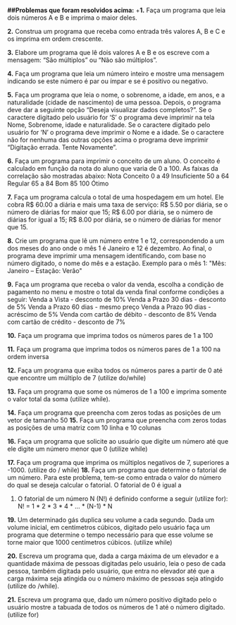 **##Problemas que foram resolvidos acima:**
+**1.** Faça um programa que leia dois números A e B e imprima o maior
deles.

**2.** Construa um programa que receba como entrada três valores A, B
e C e os imprima em ordem crescente.

**3.** Elabore um programa que lê dois valores A e B e os escreve com
a mensagem: “São múltiplos” ou “Não são múltiplos”.

**4.** Faça um programa que leia um número inteiro e mostre uma
mensagem indicando se este número é par ou ímpar e se é
positivo ou negativo.

**5.** Faça um programa que leia o nome, o sobrenome, a idade, em
anos, e a naturalidade (cidade de nascimento) de uma pessoa.
Depois, o programa deve dar a seguinte opção “Deseja
visualizar dados completos?”. Se o caractere digitado pelo
usuário for ‘S’ o programa deve imprimir na tela Nome,
Sobrenome, idade e naturalidade. Se o caractere digitado pelo
usuário for ‘N’ o programa deve imprimir o Nome e a idade. Se
o caractere não for nenhuma das outras opções acima o programa
deve imprimir “Digitação errada. Tente Novamente”.

**6.** Faça um programa para imprimir o conceito de um aluno. O
conceito é calculado em função da nota do aluno que varia de 0
a 100. As faixas da correlação são mostradas abaixo:
Nota Conceito
0 a 49 Insuficiente
50 a 64 Regular
65 a 84 Bom
85 100 Ótimo

**7.** Faça um programa calcula o total de uma hospedagem em um
hotel. Ele cobra R$ 60.00 a diária e mais uma taxa de serviço:
R$ 5.50 por diária, se o número de diárias for maior que 15;
R$ 6.00 por diária, se o número de diárias for igual a 15;
R$ 8.00 por diária, se o número de diárias for menor que 15.

**8.** Crie um programa que lê um número entre 1 e 12, correspondendo
a um dos meses do ano onde o mês 1 é Janeiro e 12 é dezembro.
Ao final, o programa deve imprimir uma mensagem identificando,
com base no número digitado, o nome do mês e a estação.
Exemplo para o mês 1: "Mês: Janeiro – Estação: Verão"

**9.** Faça um programa que receba o valor da venda, escolha a
condição de pagamento no menu e mostre o total da venda final
conforme condições a seguir:
Venda a Vista - desconto de 10%
Venda a Prazo 30 dias - desconto de 5%
Venda a Prazo 60 dias - mesmo preço
Venda a Prazo 90 dias - acréscimo de 5%
Venda com cartão de débito - desconto de 8%
Venda com cartão de crédito - desconto de 7%

**10.** Faça um programa que imprima todos os números pares de 1
a 100

**11.** Faça um programa que imprima todos os números pares de 1
a 100 na ordem inversa

**12.** Faça um programa que exiba todos os números pares a
partir de 0 até que encontre um múltiplo de 7 (utilize
do/while)

**13.** Faça um programa que some os números de 1 a 100 e imprima
somente o valor total da soma (utilize while).

**14.** Faça um programa que preencha com zeros todas as posições
de um vetor de tamanho 50
**15.** Faça um programa que preencha com zeros todas as posições
de uma matriz com 10 linha e 10 colunas

**16.** Faça um programa que solicite ao usuário que digite um
número até que ele digite um número menor que 0 (utilize
while)

**17.** Faça um programa que imprima os múltiplos negativos de 7,
superiores a -1000. (utilize do / while)
**18.** Faça um programa que determine o fatorial de um número.
Para este problema, tem-se como entrada o valor do número do
qual se deseja calcular o fatorial. O fatorial de 0 é igual a
1. O fatorial de um número N (N!) é definido conforme a seguir
(utilize for):
N! = 1 * 2 * 3 * 4 * ... * (N-1) * N

**19.** Um determinado gás duplica seu volume a cada segundo.
Dada um volume inicial, em centímetros cúbicos, digitado pelo
usuário faça um programa que determine o tempo necessário para
que esse volume se torne maior que 1000 centímetros cúbicos.
(utilize while)

**20.** Escreva um programa que, dada a carga máxima de um
elevador e a quantidade máxima de pessoas digitadas pelo
usuário, leia o peso de cada pessoa, também digitada pelo
usuário, que entra no elevador até que a carga máxima seja
atingida ou o número máximo de pessoas seja atingido (utilize
do /while).

**21.** Escreva um programa que, dado um número positivo digitado
pelo o usuário mostre a tabuada de todos os números de 1 até o
número digitado. (utilize for)
